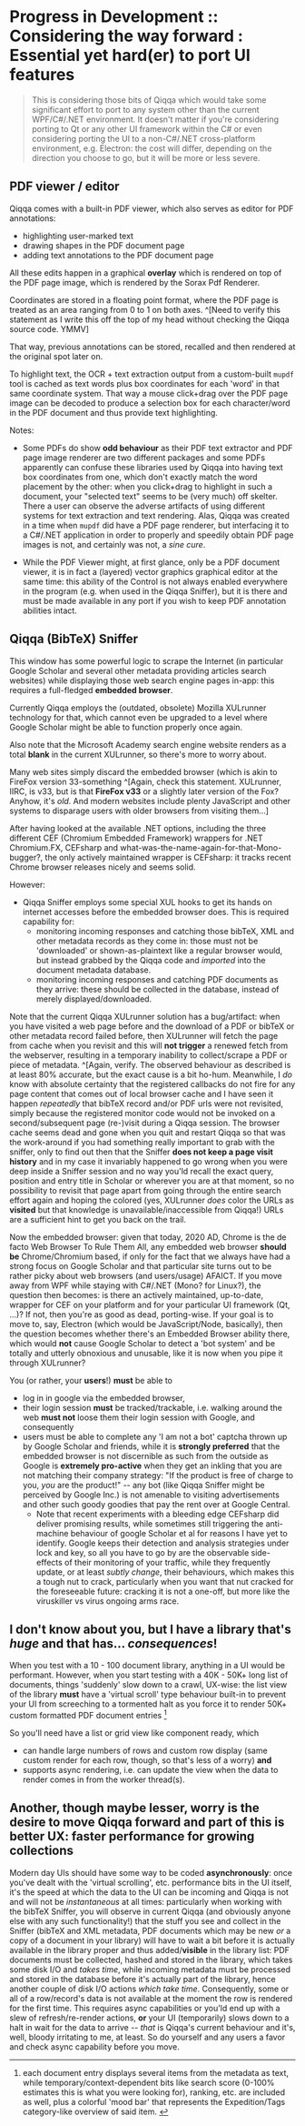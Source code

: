 # Progress in Development :: Considering the way forward : Essential yet hard(er) to port UI features

> This is considering those bits of Qiqqa which would take some significant effort to port to any system other than the current WPF/C#/.NET environment. It doesn't matter if you're considering porting to Qt or any other UI framework within the C# or even considering porting the UI to a non-C#/.NET cross-platform environment, e.g. Electron: the cost will differ, depending on the direction you choose to go, but it will be more or less severe.

## PDF viewer / editor

Qiqqa comes with a built-in PDF viewer, which also serves as editor for PDF annotations:
- highlighting user-marked text
- drawing shapes in the PDF document page
- adding text annotations to the PDF document page

All these edits happen in a graphical **overlay** which is rendered on top of the PDF page image, which is rendered by the Sorax Pdf Renderer.

Coordinates are stored in a floating point format, where the PDF page is treated as an area ranging from 0 to 1 on both axes. ^[Need to verify this statement as I write this off the top of my head without checking the Qiqqa source code. YMMV]

That way, previous annotations can be stored, recalled and then rendered at the original spot later on.

To highlight text, the OCR + text extraction output from a custom-built `mupdf` tool is cached as text words plus box coordinates for each 'word' in that same coordinate system. That way a mouse click+drag over the PDF page image can be decoded to produce a selection box for each character/word in the PDF document and thus provide text highlighting.

Notes: 

- Some PDFs do show **odd behaviour** as their PDF text extractor and PDF page image renderer are two different packages and some PDFs apparently can confuse these libraries used by Qiqqa into having text box coordinates from one, which don't exactly match the word placement by the other: when you click+drag to highlight in such a document, your "selected text" seems to be (very much) off skelter. There a user can observe the adverse artifacts of using different systems for text extraction and text rendering. Alas, Qiqqa was created in a time when `mupdf` did have a PDF page renderer, but interfacing it to a C#/.NET application in order to properly and speedily obtain PDF page images is not, and certainly was not, a *sine cure*.

- While the PDF Viewer might, at first glance, only be a PDF document viewer, it is in fact a (layered) vector graphics graphical editor at the same time: this ability of the Control is not always enabled everywhere in the program (e.g. when used in the Qiqqa Sniffer), but it is there and must be made available in any port if you wish to keep PDF annotation abilities intact.



## Qiqqa (BibTeX) Sniffer

This window has some powerful logic to scrape the Internet (in particular Google Scholar and several other metadata providing articles search websites) while displaying those web search engine pages in-app: this requires a full-fledged **embedded browser**.

Currently Qiqqa employs the (outdated, obsolete) Mozilla XULrunner technology for that, which cannot even be upgraded to a level where Google Scholar might be able to function properly once again.

Also note that the Microsoft Academy search engine website renders as a total **blank** in the current XULrunner, so there's more to worry about.

Many web sites simply discard the embedded browser (which is akin to FireFox version 33-something ^[Again, check this statement. XULrunner, IIRC, is v33, but is that **FireFox v33** or a slightly later version of the Fox? Anyhow, it's *old*. And modern websites include plenty JavaScript and other systems to disparage users with older browsers from visiting them...]

After having looked at the available .NET options, including the three different CEF (Chromium Embedded Framework) wrappers for .NET Chromium.FX, CEFsharp and what-was-the-name-again-for-that-Mono-bugger?, the only actively maintained wrapper is CEFsharp: it tracks recent Chrome browser releases nicely and seems solid.

However:

- Qiqqa Sniffer employs some special XUL hooks to get its hands on internet accesses before the embedded browser does. This is required capability for:
  + monitoring incoming responses and catching those bibTeX, XML and other metadata records as they come in: those must not be 'downloaded' or shown-as-plaintext like a regular browser would, but instead grabbed by the Qiqqa code and *imported* into the document metadata database.
  + monitoring incoming responses and catching PDF documents as they arrive: these should be collected in the database, instead of merely displayed/downloaded.
  
Note that the current Qiqqa XULrunner solution has a bug/artifact: when you have visited a web page before and the download of a PDF or bibTeX or other metadata record failed before, then XULrunner will fetch the page from cache when you revisit and this will **not trigger** a renewed fetch from the webserver, resulting in a temporary inability to collect/scrape a PDF or piece of metadata. ^[Again, verify. The observed behaviour as described is at least 80% accurate, but the exact cause is a bit ho-hum. Meanwhile, I *do* know with absolute  certainty that the registered callbacks do not fire for any page content that comes out of local browser cache and I have seen it happen *repeatedly* that bibTeX record and/or PDF urls were not revisited, simply because the registered monitor code would not be invoked on a second/subsequent page (re-)visit during a Qiqqa session. The browser cache seems dead and gone when you quit and restart Qiqqa so that was the work-around if you had something really important to grab with the sniffer, only to find out then that the Sniffer **does not keep a page visit history** and in my case it invariably happened to go wrong when you were deep inside a Sniffer session and no way you'ld recall the exact query, position and entry title in Scholar or wherever you are at that moment, so no possibility to revisit that page apart from going through the entire search effort again and hoping the colored (yes, XULrunner *does* color the URLs as **visited** but that knowledge is unavailable/inaccessible from Qiqqa!) URLs are a sufficient hint to get you back on the trail.

Now the embedded browser: given that today, 2020 AD, Chrome is the de facto Web Browser To Rule Them All, any embedded web browser **should be** Chrome/Chromium based, if only  for the fact that we always have had a strong focus on Google Scholar and that particular site turns out to be rather picky about web browsers (and users/usage) AFAICT. If you move away from WPF while staying with C#/.NET (Mono? for Linux?), the question then becomes: is there an actively maintained, up-to-date, wrapper for CEF on your platform and for your particular UI framework (Qt, ...)? If not, then you're as good as dead, porting-wise.
If your goal is to move to, say, Electron (which would be JavaScript/Node, basically), then the question becomes whether there's an Embedded Browser ability there, which would **not** cause Google Scholar to detect a 'bot system' and be totally and utterly obnoxious and unusable, like it is now when you pipe it through XULrunner? 

You (or rather, your **users**!) **must** be able to 
- log in in google via the embedded browser, 
- their login session **must** be tracked/trackable, i.e. walking around the web **must not** loose them their login session with Google, and consequently
- users must be able to complete any 'I am not a bot' captcha thrown up by Google Scholar and friends, while it is **strongly preferred** that the embedded browser is not discernible as such from the outside as Google is **extremely pro-active** when they get an inkling that you are not matching their company strategy: "If the product is free of charge to you, *you* are the product!" -- any bot (like Qiqqa Sniffer might be perceived by Google Inc.) is not amenable to visiting advertisements and other such goody goodies that pay the rent over at Google Central.
  + Note that recent experiments with a bleeding edge CEFsharp did deliver promising results, while sometimes still triggering the anti-machine behaviour of google Scholar et al for reasons I have yet to identify. Google keeps their detection and analysis strategies under lock and key, so all you have to go by are the observable side-effects of their monitoring of your traffic, while they frequently update, or at least *subtly change*, their behaviours, which makes this a tough nut to crack, particularly when you want that nut cracked for the foreseeable future: cracking it is not a one-off, but more like the viruskiller vs virus ongoing arms race.


## I don't know about you, but I have a library that's *huge* and that has... *consequences*!

When you test with a 10 - 100 document library, anything in a UI would be performant. However, when you start testing with a 40K - 50K+ long list of documents, things 'suddenly' slow down to a crawl, UX-wise: the list view of the library **must** have a 'virtual scroll' type behaviour built-in to prevent your UI from screeching to a tormented halt as you force it to render 50K+ custom formatted PDF document entries [^1]

[^1]: each document entry displays several items from the metadata as text, while temporary/context-dependent bits like search score (0-100% estimates this is what you were looking for), ranking, etc. are included as well, plus a colorful 'mood bar' that represents the Expedition/Tags category-like overview of said item. [^2] 

[^2]: hard to explain that one; must refer to the Qiqqa manual for the proper words. All those bits together are rendered in a wide rectangular bar, which means you'll need to have a **custom sortable list view** component available which can cope with 100K custom rendered items **at speed**.[^3]

[^3]: Qiqqa slows down to a crawl due to lookup/render work happening *synchronously* in the UI thread, among other things. Performance profiling has not found the ListView itself to be the culprit but there's plenty around it that together makes your CPU go "unnnng!" for a while there, every time you decide to move/scroll around. Qiqqa, today, does not sport async UI activity throughout the application -- that would be another major refactor to accomplish as I've looked into using C# `async`/`await`, for example, but the current state of the UI code would mean I'll have to do it for all at once (AFAICT) unless I'm okay with (temporary) deterioration of performance while the codebase is refactored to deliver a proper (and stable!) async UX. This, by the way, is another reason why I'm looking at going to Electon: despite my worries over some very important bits, I feel more safe and 'future-proof' there then here in WPF. See also the rant page XXX.


So you'll need have a list or grid view like component ready, which 
- can handle large numbers of rows and custom row display (same custom render for each row, though, so that's less of a worry) **and** 
- supports async rendering, i.e. can update the view when the data to render comes in from the worker thread(s).


## Another, though maybe lesser, worry is the desire to move Qiqqa forward and part of this is better UX: faster performance for growing collections

Modern day UIs should have some way to be coded **asynchronously**: once you've dealt with the 'virtual scrolling', etc. performance bits in the UI itself, it's the speed at which the data to the UI can be incoming and Qiqqa is not and will not be *instantaneous* at all times: particularly when working with the bibTeX Sniffer, you will observe in current Qiqqa (and obviously anyone else with any such functionality!) that the stuff you see and collect in the Sniffer (bibTeX and XML metadata, PDF documents which may be new *or* a copy of a document in your library) will have to wait a bit before it is actually available in the library proper and thus added/**visible** in the library list: PDF documents must be collected, hashed and stored in the library, which takes some disk I/O and *takes time*, while incoming metadata must be processed and stored in the database before it's actually part of the library, hence another couple of disk I/O actions *which take time*. Consequently, some or all of a row/record's data is not available at the moment the row is rendered for the first time. This requires async capabilities or you'ld end up with a slew of refresh/re-render actions, **or** your UI (temporarily) slows down to a halt in wait for the data to arrive -- *that* is Qiqqa's current behaviour and it's, well, bloody irritating to me, at least. So do yourself and any users a favor and check async capability before you move.



